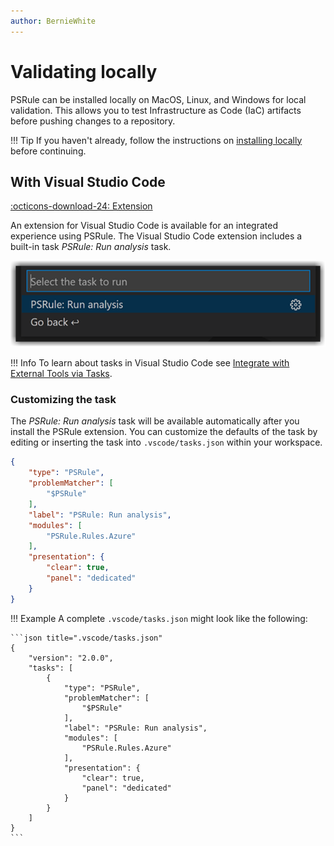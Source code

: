 ```yaml
---
author: BernieWhite
---
```


# Validating locally

PSRule can be installed locally on MacOS, Linux, and Windows for local validation.
This allows you to test Infrastructure as Code (IaC) artifacts before pushing changes to a repository.

!!! Tip
    If you haven't already, follow the instructions on [installing locally][1] before continuing.

  [1]: install-instructions.md#installing-locally

## With Visual Studio Code

[:octicons-download-24: Extension][2]

An extension for Visual Studio Code is available for an integrated experience using PSRule.
The Visual Studio Code extension includes a built-in task _PSRule: Run analysis_ task.

<p align="center">
  <img src="https://raw.githubusercontent.com/microsoft/PSRule-vscode/main/docs/images/tasks-provider.png" alt="Built-in tasks shown in task list" />
</p>

!!! Info
    To learn about tasks in Visual Studio Code see [Integrate with External Tools via Tasks][3].

### Customizing the task

The _PSRule: Run analysis_ task will be available automatically after you install the PSRule extension.
You can customize the defaults of the task by editing or inserting the task into `.vscode/tasks.json` within your workspace.

```json title="JSON"
{
    "type": "PSRule",
    "problemMatcher": [
        "$PSRule"
    ],
    "label": "PSRule: Run analysis",
    "modules": [
        "PSRule.Rules.Azure"
    ],
    "presentation": {
        "clear": true,
        "panel": "dedicated"
    }
}
```

!!! Example
    A complete `.vscode/tasks.json` might look like the following:

    ```json title=".vscode/tasks.json"
    {
        "version": "2.0.0",
        "tasks": [
            {
                "type": "PSRule",
                "problemMatcher": [
                    "$PSRule"
                ],
                "label": "PSRule: Run analysis",
                "modules": [
                    "PSRule.Rules.Azure"
                ],
                "presentation": {
                    "clear": true,
                    "panel": "dedicated"
                }
            }
        ]
    }
    ```

  [2]: https://marketplace.visualstudio.com/items?itemName=bewhite.psrule-vscode
  [3]: https://code.visualstudio.com/docs/editor/tasks
